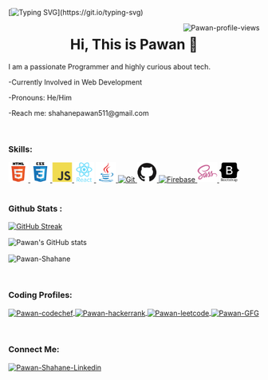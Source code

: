 [![Typing SVG](https://readme-typing-svg.demolab.com?font=sans+serif&weight=500&size=25&duration=6000&pause=1000&color=4AFFA0&center=true&width=435&lines=Welcome+to+Pawan's+repo....)](https://git.io/typing-svg)

<p align="left"> 
   <img align = "right" src="https://komarev.com/ghpvc/?username=Pawan-Shahane&label=Profile%20views&color=0e75b6&style=flat" alt="Pawan-profile-views" /> 
</p> 

<h1 align="center">Hi, This is Pawan 👋</h1>

<div>
I am a passionate Programmer and highly curious about tech.
  <p> -Currently Involved in Web Development</p>
  <p> -Pronouns: He/Him</p>
  <p> -Reach me: shahanepawan511@gmail.com</p>
</div>


<br/>
<h3 align="left">Skills:</h3>
<a href="https://developer.mozilla.org/en-US/docs/Web/HTML" target="_blank" rel="noreferrer">
  <img src="https://raw.githubusercontent.com/devicons/devicon/master/icons/html5/html5-original-wordmark.svg" alt="HTML" width="40" height="40"/>
</a>
<a href="https://www.w3schools.com/css/" target="_blank" rel="noreferrer">
  <img src="https://raw.githubusercontent.com/devicons/devicon/master/icons/css3/css3-original-wordmark.svg" alt="CSS" width="40" height="40"/>
</a>
<a href="https://developer.mozilla.org/en-US/docs/Web/JavaScript" target="_blank" rel="noreferrer">
  <img src="https://raw.githubusercontent.com/devicons/devicon/master/icons/javascript/javascript-original.svg" alt="JavaScript" width="40" height="40"/>
</a>
<a href="https://reactjs.org/" target="_blank" rel="noreferrer">
  <img src="https://raw.githubusercontent.com/devicons/devicon/master/icons/react/react-original-wordmark.svg" alt="React" width="40" height="40"/>
</a>
<a href="https://www.java.com" target="_blank" rel="noreferrer">
  <img src="https://raw.githubusercontent.com/devicons/devicon/master/icons/java/java-original.svg" alt="Java" width="40" height="40"/>
</a>
<a href="https://git-scm.com/" target="_blank" rel="noreferrer">
  <img src="https://www.vectorlogo.zone/logos/git-scm/git-scm-icon.svg" alt="Git" width="40" height="40"/>
</a>
<a href="https://github.com/" target="_blank" rel="noreferrer">
  <img src="https://raw.githubusercontent.com/devicons/devicon/master/icons/github/github-original.svg" alt="GitHub" width="40" height="40"/>
</a>
<a href="https://firebase.google.com/" target="_blank" rel="noreferrer">
  <img src="https://www.vectorlogo.zone/logos/firebase/firebase-icon.svg" alt="Firebase" width="40" height="40"/>
</a>
<a href="https://sass-lang.com/" target="_blank" rel="noreferrer">
  <img src="https://raw.githubusercontent.com/devicons/devicon/master/icons/sass/sass-original.svg" alt="Sass" width="40" height="40"/>
</a>
<a href="https://getbootstrap.com/" target="_blank" rel="noreferrer">
  <img src="https://raw.githubusercontent.com/devicons/devicon/master/icons/bootstrap/bootstrap-plain-wordmark.svg" alt="Bootstrap" width="40" height="40"/>
</a>

<br/>
<br/>

<h3 align="left">Github Stats :</h3>
<p align="left">
  <a href="https://streak-stats.demolab.com/?user=Pawan-Shahane&theme=tokyonight" target="_blank" rel="noreferrer">
    <img src="https://streak-stats.demolab.com/?user=Pawan-Shahane&theme=tokyonight" alt="GitHub Streak" />
  </a>
</p>
<p>
  <img align="center" src="https://github-readme-stats.vercel.app/api?username=Pawan-Shahane&show_icons=true&theme=tokyonight" alt="Pawan's GitHub stats" />
</p>
<p>
  <img align="center" src="https://github-readme-stats.vercel.app/api/top-langs?username=Pawan-Shahane&show_icons=true&locale=en&layout=compact&theme=tokyonight" alt="Pawan-Shahane" />
</p>

<br/>
<h3 align="left">Coding Profiles:</h3>
<p align="left">
<a href="https://www.codechef.com/users/coderpawan_25" target="blank"><img align="center" src="https://cdn.jsdelivr.net/npm/simple-icons@3.1.0/icons/codechef.svg" alt="Pawan-codechef" height="30" width="40" />
</a>
<a href="https://www.hackerrank.com/shahanepawan511?hr_r=1" target="blank"><img align="center" src="https://raw.githubusercontent.com/rahuldkjain/github-profile-readme-generator/master/src/images/icons/Social/hackerrank.svg" alt="Pawan-hackerrank" height="30" width="40" />
</a>
<a href="https://leetcode.com/Pawan-leetcode/" target="blank"><img align="center" src="https://raw.githubusercontent.com/rahuldkjain/github-profile-readme-generator/master/src/images/icons/Social/leet-code.svg" alt="Pawan-leetcode" height="30" width="40" />
</a>
<a href="https://auth.geeksforgeeks.org/user/shahanepawan511" target="blank"><img align="center" src="https://raw.githubusercontent.com/rahuldkjain/github-profile-readme-generator/master/src/images/icons/Social/geeks-for-geeks.svg" alt="Pawan-GFG" height="30" width="40" />
</a>
</p>

<br/>
<h3 align="left">Connect Me:</h3>
<a href="www.linkedin.com/in/pawan-shahane-194486224" target="blank"><img align="center" src="https://raw.githubusercontent.com/rahuldkjain/github-profile-readme-generator/master/src/images/icons/Social/linked-in-alt.svg" alt="Pawan-Shahane-Linkedin" height="30" width="40" />
</a>
